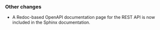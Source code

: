 <!-- Delete the sections that don't apply -->

### Other changes

- A Redoc-based OpenAPI documentation page for the REST API is now included in the Sphinx documentation.
